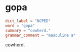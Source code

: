 # gopa

``` toml
dict_label = "NCPED"
word = "gopa"
summary = "cowherd."
grammar_comment = "masculine a"
```

cowherd.

